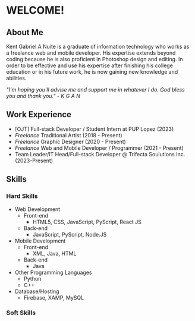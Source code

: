 # WELCOME!

## About Me

Kent Gabriel A Nuite is a graduate of information technology who works as a freelance web and mobile developer. His expertise extends beyond coding because he is also proficient in Photoshop design and editing. In order to be effective and use his expertise after finishing his college education or in his future work, he is now gaining new knowledge and abilities.

_"I'm hoping you'll advise me and support me in whatever I do. God bless you and thank you." - K G A N_

## Work Experience

- [OJT] Full-stack Developer / Student Intern at PUP Lopez (2023)
- _Freelance_ Traditional Artist (2018 - Present)
- _Freelance_ Graphic Designer (2020 - Present)
- _Freelance_ Web and Mobile Developer / Programmer (2021 - Present)
- Team Leader/IT Head/Full-stack Developer @ Trifecta Soulutions Inc. (2023-Present)

## Skills

### Hard Skills

- Web Development
  - Front-end
    - HTML5, CSS, JavaScript, PyScript, React JS
  - Back-end
    - JavaScript, PyScript, Node.JS
- Mobile Development
  - Front-end
    - XML, Java, HTML
  - Back-end
    - Java
- Other Programming Languages
  - Python
  - C++
- Database/Hosting
  - Firebase, XAMP, MySQL

### Soft Skills

<!--
**kganallinone/kganallinone** is a ✨ _special_ ✨ repository because its `README.md` (this file) appears on your GitHub profile.

Here are some ideas to get you started:

- 🔭 I’m currently working on ...
- 🌱 I’m currently learning ...
- 👯 I’m looking to collaborate on ...
- 🤔 I’m looking for help with ...
- 💬 Ask me about ...
- 📫 How to reach me: ...
- 😄 Pronouns: ...
- ⚡ Fun fact: ...
-->
